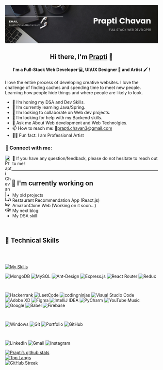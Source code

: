 
<img width="813" alt="145186736-1d1a4508-60a3-4169-acb7-ede41a7c85d6" src="https://github.com/prapti3/prapti3/blob/main/banner.png">


<h2 align="center" font-family="">
Hi there, I'm <a href="https://profile-129b7.web.app/" target="_blank" rel="noreferrer"><span color="Pink"> Prapti</span></a> 👋
</h2>
<h4 align="center">
I'm a Full-Stack Web Developer 💻, UI\UX Designer 🎨 and Artist 🖌️ !
</h4> 

I love the entire process of developing creative websites. I love the challenge of finding caches and spending time to meet new people. Learning how people hide things and where people are likely to look.



- 🔭 I’m honing my DSA and Dev Skills.
- 🌱 I’m currently learning Java/Spring.
- 👯 I’m looking to collaborate on Web dev projects.
- 🤔 I’m looking for help with my Backend skills.
- 💬 Ask me About Web development and Web Technolgies.
- 📫 How to reach me: 💌prapti.chavan3@gmail.com
- 👩‍🎨 Fun fact: I am Professional Artist 


### 🤝 Connect with me:

<a href="https://www.linkedin.com/in/prapti-chavan-003/"><img align="left" src="https://raw.githubusercontent.com/yushi1007/yushi1007/main/images/linkedin.svg" alt="Prapti Chavan | LinkedIn" width="21px"/></a>


- 💬 If you have any question/feedback, please do not hesitate to reach out to me!

<hr>


## 🔭 I'm currently working on

- My old projects
- Restaurant Recommendation App (React.js)
- AmazonClone Web (Working on it soon...)
- My next blog
- My DSA skill

<br>

## 💼 Technical Skills

<br>
<br>

[![My Skills](https://skillicons.dev/icons?i=c,cpp,java,py,react,nodejs,js,html,css,bootstrap,sass,tailwind)](https://skillicons.dev)


![MongoDB](https://img.shields.io/badge/MongoDB-%234ea94b.svg?style=for-the-badge&logo=mongodb&logoColor=white)
![MySQL](https://img.shields.io/badge/mysql-%2300f.svg?style=for-the-badge&logo=mysql&logoColor=white)
![Ant-Design](https://img.shields.io/badge/-AntDesign-%230170FE?style=for-the-badge&logo=ant-design&logoColor=white)
![Express.js](https://img.shields.io/badge/express.js-%23404d59.svg?style=for-the-badge&logo=express&logoColor=%2361DAFB)
![React Router](https://img.shields.io/badge/React_Router-CA4245?style=for-the-badge&logo=react-router&logoColor=white)
![Redux](https://img.shields.io/badge/redux-%23593d88.svg?style=for-the-badge&logo=redux&logoColor=white)



<br>

![Hackerrank](https://img.shields.io/badge/-Hackerrank-2EC866?style=for-the-badge&logo=HackerRank&logoColor=white)
![LeetCode](https://img.shields.io/badge/LeetCode-000000?style=for-the-badge&logo=LeetCode&logoColor=#d16c06)
![codingninjas](https://img.shields.io/badge/coding%20ninjas-DD6620?style=for-the-badge&logo=codingninjas&logoColor=white)
![Visual Studio Code](https://img.shields.io/badge/Visual%20Studio%20Code-0078d7.svg?style=for-the-badge&logo=visual-studio-code&logoColor=white)
![Adobe XD](https://img.shields.io/badge/Adobe%20XD-470137?style=for-the-badge&logo=Adobe%20XD&logoColor=#FF61F6)
![Figma](https://img.shields.io/badge/figma-%23F24E1E.svg?style=for-the-badge&logo=figma&logoColor=white)
![IntelliJ IDEA](https://img.shields.io/badge/IntelliJIDEA-000000.svg?style=for-the-badge&logo=intellij-idea&logoColor=white)
![PyCharm](https://img.shields.io/badge/pycharm-143?style=for-the-badge&logo=pycharm&logoColor=black&color=black&labelColor=green)
![YouTube Music](https://img.shields.io/badge/YouTube_Music-FF0000?style=for-the-badge&logo=youtube-music&logoColor=white)
![Google](https://img.shields.io/badge/google-4285F4?style=for-the-badge&logo=google&logoColor=white)
![Babel](https://img.shields.io/badge/Babel-F9DC3e?style=for-the-badge&logo=babel&logoColor=black)
![Firebase](https://img.shields.io/badge/firebase-%23039BE5.svg?style=for-the-badge&logo=firebase)

<br>


![Windows](https://img.shields.io/badge/Windows-0078D6?style=for-the-badge&logo=windows&logoColor=white)
![Git](https://img.shields.io/badge/git-%23F05033.svg?style=for-the-badge&logo=git&logoColor=white)
![Portfolio](https://img.shields.io/badge/Portfolio-%23000000.svg?style=for-the-badge&logo=firefox&logoColor=#FF7139)
![GitHub](https://img.shields.io/badge/github-%23121011.svg?style=for-the-badge&logo=github&logoColor=white)

<br>

![LinkedIn](https://img.shields.io/badge/linkedin-%230077B5.svg?style=for-the-badge&logo=linkedin&logoColor=white)
![Gmail](https://img.shields.io/badge/Gmail-D14836?style=for-the-badge&logo=gmail&logoColor=white)
![Instagram](https://img.shields.io/badge/Instagram-%23E4405F.svg?style=for-the-badge&logo=Instagram&logoColor=white)



[![Prapti’s github stats](https://github-readme-stats.vercel.app/api?username=prapti3)](https://github.com/prapti3)
<br>
[![Top Langs](https://github-readme-stats.vercel.app/api/top-langs/?username=prapti3&layout=compact)](https://github.com/prapti3)
<br>
[![GitHub Streak](https://github-readme-streak-stats.herokuapp.com?user=prapti3&theme=onedark&hide_border=true&border_radius=5)](https://git.io/streak-stats)
